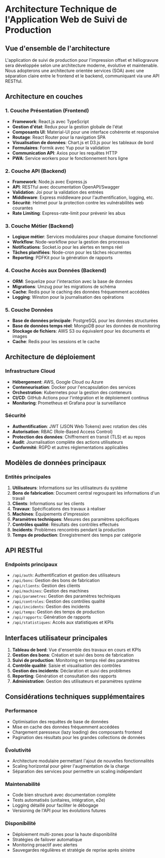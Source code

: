 # Architecture Technique de l'Application Web de Suivi de Production

## Vue d'ensemble de l'architecture

L'application de suivi de production pour l'impression offset et héliogravure sera développée selon une architecture moderne, évolutive et maintenable. Nous adopterons une architecture orientée services (SOA) avec une séparation claire entre le frontend et le backend, communiquant via une API RESTful.

## Architecture en couches

### 1. Couche Présentation (Frontend)
- **Framework**: React.js avec TypeScript
- **Gestion d'état**: Redux pour la gestion globale de l'état
- **Composants UI**: Material-UI pour une interface cohérente et responsive
- **Routage**: React Router pour la navigation SPA
- **Visualisation de données**: Chart.js et D3.js pour les tableaux de bord
- **Formulaires**: Formik avec Yup pour la validation
- **Communication API**: Axios pour les requêtes HTTP
- **PWA**: Service workers pour le fonctionnement hors ligne

### 2. Couche API (Backend)
- **Framework**: Node.js avec Express.js
- **API**: RESTful avec documentation OpenAPI/Swagger
- **Validation**: Joi pour la validation des entrées
- **Middleware**: Express middleware pour l'authentification, logging, etc.
- **Sécurité**: Helmet pour la protection contre les vulnérabilités web courantes
- **Rate Limiting**: Express-rate-limit pour prévenir les abus

### 3. Couche Métier (Backend)
- **Logique métier**: Services modulaires pour chaque domaine fonctionnel
- **Workflow**: Node-workflow pour la gestion des processus
- **Notifications**: Socket.io pour les alertes en temps réel
- **Tâches planifiées**: Node-cron pour les tâches récurrentes
- **Reporting**: PDFKit pour la génération de rapports

### 4. Couche Accès aux Données (Backend)
- **ORM**: Sequelize pour l'interaction avec la base de données
- **Migrations**: Umzug pour les migrations de schéma
- **Cache**: Redis pour le caching des données fréquemment accédées
- **Logging**: Winston pour la journalisation des opérations

### 5. Couche Données
- **Base de données principale**: PostgreSQL pour les données structurées
- **Base de données temps réel**: MongoDB pour les données de monitoring
- **Stockage de fichiers**: AWS S3 ou équivalent pour les documents et images
- **Cache**: Redis pour les sessions et le cache

## Architecture de déploiement

### Infrastructure Cloud
- **Hébergement**: AWS, Google Cloud ou Azure
- **Conteneurisation**: Docker pour l'encapsulation des services
- **Orchestration**: Kubernetes pour la gestion des conteneurs
- **CI/CD**: GitHub Actions pour l'intégration et le déploiement continus
- **Monitoring**: Prometheus et Grafana pour la surveillance

### Sécurité
- **Authentification**: JWT (JSON Web Tokens) avec rotation des clés
- **Autorisation**: RBAC (Role-Based Access Control)
- **Protection des données**: Chiffrement en transit (TLS) et au repos
- **Audit**: Journalisation complète des actions utilisateurs
- **Conformité**: RGPD et autres réglementations applicables

## Modèles de données principaux

### Entités principales
1. **Utilisateurs**: Informations sur les utilisateurs du système
2. **Bons de fabrication**: Document central regroupant les informations d'un travail
3. **Clients**: Informations sur les clients
4. **Travaux**: Spécifications des travaux à réaliser
5. **Machines**: Équipements d'impression
6. **Paramètres techniques**: Mesures des paramètres spécifiques
7. **Contrôles qualité**: Résultats des contrôles effectués
8. **Incidents**: Problèmes rencontrés pendant la production
9. **Temps de production**: Enregistrement des temps par catégorie

## API RESTful

### Endpoints principaux
- `/api/auth`: Authentification et gestion des utilisateurs
- `/api/bons`: Gestion des bons de fabrication
- `/api/clients`: Gestion des clients
- `/api/machines`: Gestion des machines
- `/api/parametres`: Gestion des paramètres techniques
- `/api/controles`: Gestion des contrôles qualité
- `/api/incidents`: Gestion des incidents
- `/api/temps`: Gestion des temps de production
- `/api/rapports`: Génération de rapports
- `/api/statistiques`: Accès aux statistiques et KPIs

## Interfaces utilisateur principales

1. **Tableau de bord**: Vue d'ensemble des travaux en cours et KPIs
2. **Gestion des bons**: Création et suivi des bons de fabrication
3. **Suivi de production**: Monitoring en temps réel des paramètres
4. **Contrôle qualité**: Saisie et visualisation des contrôles
5. **Gestion des incidents**: Déclaration et suivi des problèmes
6. **Reporting**: Génération et consultation des rapports
7. **Administration**: Gestion des utilisateurs et paramètres système

## Considérations techniques supplémentaires

### Performance
- Optimisation des requêtes de base de données
- Mise en cache des données fréquemment accédées
- Chargement paresseux (lazy loading) des composants frontend
- Pagination des résultats pour les grandes collections de données

### Évolutivité
- Architecture modulaire permettant l'ajout de nouvelles fonctionnalités
- Scaling horizontal pour gérer l'augmentation de la charge
- Séparation des services pour permettre un scaling indépendant

### Maintenabilité
- Code bien structuré avec documentation complète
- Tests automatisés (unitaires, intégration, e2e)
- Logging détaillé pour faciliter le débogage
- Versioning de l'API pour les évolutions futures

### Disponibilité
- Déploiement multi-zones pour la haute disponibilité
- Stratégies de failover automatique
- Monitoring proactif avec alertes
- Sauvegardes régulières et stratégie de reprise après sinistre
